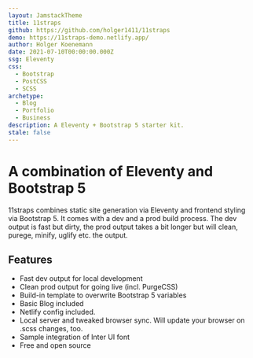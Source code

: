 ```yaml
---
layout: JamstackTheme
title: 11straps
github: https://github.com/holger1411/11straps
demo: https://11straps-demo.netlify.app/
author: Holger Koenemann
date: 2021-07-10T00:00:00.000Z
ssg: Eleventy
css:
  - Bootstrap
  - PostCSS
  - SCSS
archetype:
  - Blog
  - Portfolio
  - Business
description: A Eleventy + Bootstrap 5 starter kit.
stale: false
---
```


# A combination of Eleventy and Bootstrap 5

11straps combines static site generation via Eleventy and frontend styling via Bootstrap 5. It comes with a dev and a prod build process. The dev output is fast but dirty, the prod output takes a bit longer but will clean, purege, minify, uglify etc. the output.

## Features

- Fast dev output for local development
- Clean prod output for going live (incl. PurgeCSS)
- Build-in template to overwrite Bootstrap 5 variables
- Basic Blog included
- Netlify config included.
- Local server and tweaked browser sync. Will update your browser on .scss changes, too.
- Sample integration of Inter UI font
- Free and open source
